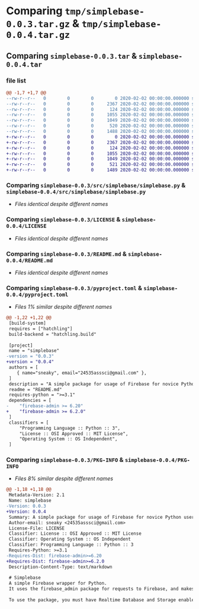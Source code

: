 # Comparing `tmp/simplebase-0.0.3.tar.gz` & `tmp/simplebase-0.0.4.tar.gz`

## Comparing `simplebase-0.0.3.tar` & `simplebase-0.0.4.tar`

### file list

```diff
@@ -1,7 +1,7 @@
--rw-r--r--   0        0        0        0 2020-02-02 00:00:00.000000 simplebase-0.0.3/src/simplebase/__init__.py
--rw-r--r--   0        0        0     2367 2020-02-02 00:00:00.000000 simplebase-0.0.3/src/simplebase/simplebase.py
--rw-r--r--   0        0        0      124 2020-02-02 00:00:00.000000 simplebase-0.0.3/tests/simplebase test.py
--rw-r--r--   0        0        0     1055 2020-02-02 00:00:00.000000 simplebase-0.0.3/LICENSE
--rw-r--r--   0        0        0     1049 2020-02-02 00:00:00.000000 simplebase-0.0.3/README.md
--rw-r--r--   0        0        0      520 2020-02-02 00:00:00.000000 simplebase-0.0.3/pyproject.toml
--rw-r--r--   0        0        0     1488 2020-02-02 00:00:00.000000 simplebase-0.0.3/PKG-INFO
+-rw-r--r--   0        0        0        0 2020-02-02 00:00:00.000000 simplebase-0.0.4/src/simplebase/__init__.py
+-rw-r--r--   0        0        0     2367 2020-02-02 00:00:00.000000 simplebase-0.0.4/src/simplebase/simplebase.py
+-rw-r--r--   0        0        0      124 2020-02-02 00:00:00.000000 simplebase-0.0.4/tests/simplebase test.py
+-rw-r--r--   0        0        0     1055 2020-02-02 00:00:00.000000 simplebase-0.0.4/LICENSE
+-rw-r--r--   0        0        0     1049 2020-02-02 00:00:00.000000 simplebase-0.0.4/README.md
+-rw-r--r--   0        0        0      521 2020-02-02 00:00:00.000000 simplebase-0.0.4/pyproject.toml
+-rw-r--r--   0        0        0     1489 2020-02-02 00:00:00.000000 simplebase-0.0.4/PKG-INFO
```

### Comparing `simplebase-0.0.3/src/simplebase/simplebase.py` & `simplebase-0.0.4/src/simplebase/simplebase.py`

 * *Files identical despite different names*

### Comparing `simplebase-0.0.3/LICENSE` & `simplebase-0.0.4/LICENSE`

 * *Files identical despite different names*

### Comparing `simplebase-0.0.3/README.md` & `simplebase-0.0.4/README.md`

 * *Files identical despite different names*

### Comparing `simplebase-0.0.3/pyproject.toml` & `simplebase-0.0.4/pyproject.toml`

 * *Files 1% similar despite different names*

```diff
@@ -1,22 +1,22 @@
 [build-system]
 requires = ["hatchling"]
 build-backend = "hatchling.build"
 
 [project]
 name = "simplebase"
-version = "0.0.3"
+version = "0.0.4"
 authors = [
    { name="sneaky", email="24535asssci@gmail.com" },
 ]
 description = "A simple package for usage of Firebase for novice Python users"
 readme = "README.md"
 requires-python = ">=3.1"
 dependencies = [
-    "firebase-admin >= 6.20"
+    "firebase-admin >= 6.2.0"
 ]
 classifiers = [
     "Programming Language :: Python :: 3",
     "License :: OSI Approved :: MIT License",
     "Operating System :: OS Independent",
 ]
```

### Comparing `simplebase-0.0.3/PKG-INFO` & `simplebase-0.0.4/PKG-INFO`

 * *Files 8% similar despite different names*

```diff
@@ -1,18 +1,18 @@
 Metadata-Version: 2.1
 Name: simplebase
-Version: 0.0.3
+Version: 0.0.4
 Summary: A simple package for usage of Firebase for novice Python users
 Author-email: sneaky <24535asssci@gmail.com>
 License-File: LICENSE
 Classifier: License :: OSI Approved :: MIT License
 Classifier: Operating System :: OS Independent
 Classifier: Programming Language :: Python :: 3
 Requires-Python: >=3.1
-Requires-Dist: firebase-admin>=6.20
+Requires-Dist: firebase-admin>=6.2.0
 Description-Content-Type: text/markdown
 
 # Simplebase
 A simple Firebase wrapper for Python.
 It uses the firebase_admin package for requests to Firebase, and makes things WAY easier to use.
 
 To use the package, you must have Realtime Database and Storage enabled and a private key, stored in a JSON file.
```

